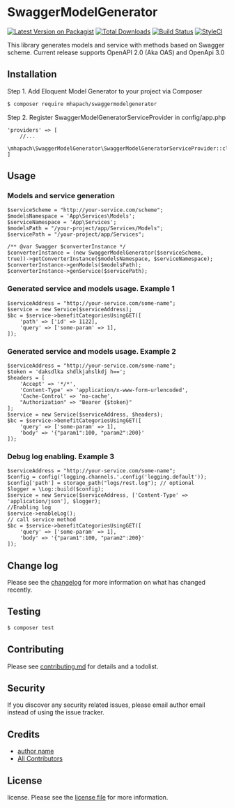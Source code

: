 # SwaggerModelGenerator

[![Latest Version on Packagist][ico-version]][link-packagist]
[![Total Downloads][ico-downloads]][link-downloads]
[![Build Status][ico-travis]][link-travis]
[![StyleCI][ico-styleci]][link-styleci]

This library generates models and service with methods based on Swagger scheme. 
Current release supports OpenAPI 2.0 (Aka OAS) and OpenApi 3.0

## Installation

Step 1. Add Eloquent Model Generator to your project via Composer

``` bash
$ composer require mhapach/swaggermodelgenerator
```
Step 2. Register SwaggerModelGeneratorServiceProvider in config/app.php
```  
'providers' => [
    //...
    \mhapach\SwaggerModelGenerator\SwaggerModelGeneratorServiceProvider::class,
]
```

## Usage
### Models and service generation
      
    $serviceScheme = "http://your-service.com/scheme";
    $modelsNamespace = 'App\Services\Models';
    $serviceNamespace = 'App\Services';
    $modelsPath = "/your-project/app/Services/Models";
    $servicePath = "/your-project/app/Services";

    /** @var Swagger $converterInstance */
    $converterInstance = (new SwaggerModelGenerator($serviceScheme, true))->getConverterInstance($modelsNamespace, $serviceNamespace);
    $converterInstance->genModels($modelsPath);        
    $converterInstance->genService($servicePath);
    
### Generated service and models usage. Example 1
    $serviceAddress = "http://your-service.com/some-name";
    $service = new Service($serviceAddress);
    $bc = $service->benefitCategoriesUsingGET([
        'path' => ['id' => 1122],
        'query' => ['some-param' => 1],
    ]);   
### Generated service and models usage. Example 2
    $serviceAddress = "http://your-service.com/some-name";
    $token = 'daksdlka shdlkjahslkdj h==';
    $headers = [
        'Accept' => '*/*',
        'Content-Type' => 'application/x-www-form-urlencoded',
        'Cache-Control' => 'no-cache',
        "Authorization" => "Bearer {$token}"
    ];
    $service = new Service($serviceAddress, $headers);
    $bc = $service->benefitCategoriesUsingGET([
        'query' => ['some-param' => 1],
        'body' => '{"param1":100, "param2":200}'
    ]);
       
### Debug log enabling. Example 3
    $serviceAddress = "http://your-service.com/some-name";
    $config = config('logging.channels.'.config('logging.default'));
    $config['path'] = storage_path("logs/rest.log"); // optional
    $logger = \Log::build($config);
    $service = new Service($serviceAddress, ['Content-Type' => 'application/json'], $logger);
    //Enabling log    
    $service->enableLog();
    // call service method        
    $bc = $service->benefitCategoriesUsingGET([
        'query' => ['some-param' => 1],
        'body' => '{"param1":100, "param2":200}'
    ]);   
    
## Change log

Please see the [changelog](changelog.md) for more information on what has changed recently.

## Testing

``` bash
$ composer test
```

## Contributing

Please see [contributing.md](contributing.md) for details and a todolist.

## Security

If you discover any security related issues, please email author email instead of using the issue tracker.

## Credits

- [author name][link-author]
- [All Contributors][link-contributors]

## License

license. Please see the [license file](license.md) for more information.

[ico-version]: https://img.shields.io/packagist/v/mhapach/swaggermodelgenerator.svg?style=flat-square
[ico-downloads]: https://img.shields.io/packagist/dt/mhapach/swaggermodelgenerator.svg?style=flat-square
[ico-travis]: https://img.shields.io/travis/mhapach/swaggermodelgenerator/master.svg?style=flat-square
[ico-styleci]: https://styleci.io/repos/12345678/shield

[link-packagist]: https://packagist.org/packages/mhapach/swaggermodelgenerator
[link-downloads]: https://packagist.org/packages/mhapach/swaggermodelgenerator
[link-travis]: https://travis-ci.org/mhapach/swaggermodelgenerator
[link-styleci]: https://styleci.io/repos/12345678
[link-author]: https://github.com/mhapach
[link-contributors]: ../../contributors
